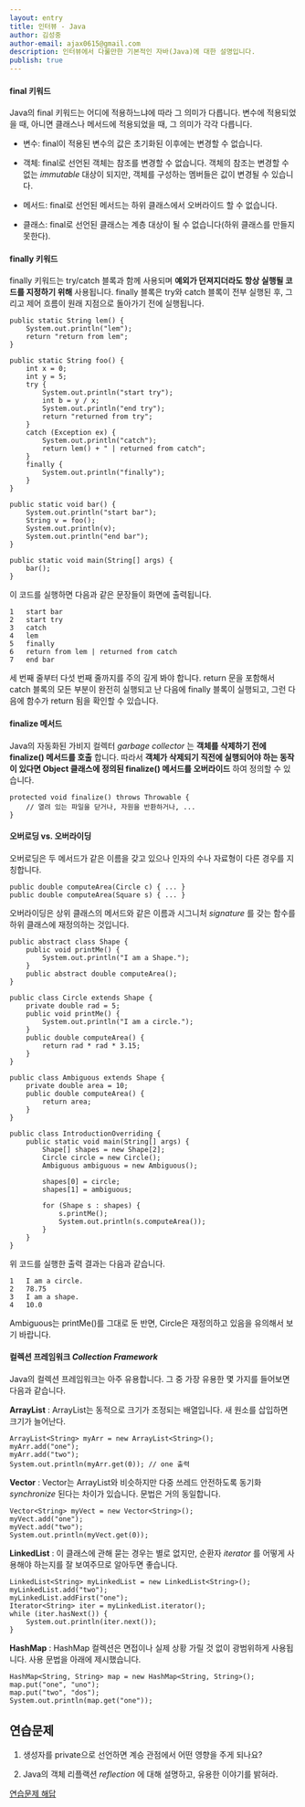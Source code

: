 ```yaml
---
layout: entry
title: 인터뷰 - Java
author: 김성중
author-email: ajax0615@gmail.com
description: 인터뷰에서 다룰만한 기본적인 자바(Java)에 대한 설명입니다.
publish: true
---
```


#### final 키워드
Java의 final 키워드는 어디에 적용하느냐에 따라 그 의미가 다릅니다. 변수에 적용되었을 때, 아니면 클래스나 메서드에 적용되었을 때, 그 의미가 각각 다릅니다.

* 변수: final이 적용된 변수의 값은 초기화된 이후에는 변경할 수 없습니다.

* 객체: final로 선언된 객체는 참조를 변경할 수 없습니다. 객체의 참조는 변경할 수 없는 *immutable* 대상이 되지만, 객체를 구성하는 멤버들은 값이 변경될 수 있습니다.

* 메서드: final로 선언된 메서드는 하위 클래스에서 오버라이드 할 수 없습니다.

* 클래스: final로 선언된 클래스는 계층 대상이 될 수 없습니다(하위 클래스를 만들지 못한다).

#### finally 키워드
finally 키워드는 try/catch 블록과 함께 사용되며 **예외가 던져지더라도 항상 실행될 코드를 지정하기 위해** 사용됩니다. finally 블록은 try와 catch 블록이 전부 실행된 후, 그리고 제어 흐름이 원래 지점으로 돌아가기 전에 실행됩니다.

```
public static String lem() {
    System.out.println("lem");
    return "return from lem";
}

public static String foo() {
    int x = 0;
    int y = 5;
    try {
        System.out.println("start try");
        int b = y / x;
        System.out.println("end try");
        return "returned from try";
    }
    catch (Exception ex) {
        System.out.println("catch");
        return lem() + " | returned from catch";
    }
    finally {
        System.out.println("finally");
    }
}

public static void bar() {
    System.out.println("start bar");
    String v = foo();
    System.out.println(v);
    System.out.println("end bar");
}

public static void main(String[] args) {
    bar();
}
```

이 코드를 실행하면 다음과 같은 문장들이 화면에 출력됩니다.

```
1   start bar
2   start try
3   catch
4   lem
5   finally
6   return from lem | returned from catch
7   end bar
```

세 번째 줄부터 다섯 번째 줄까지를 주의 깊게 봐야 합니다. return 문을 포함해서 catch 블록의 모든 부분이 완전히 실행되고 난 다음에 finally 블록이 실행되고, 그런 다음에 함수가 return 됨을 확인할 수 있습니다.

#### finalize 메서드
Java의 자동화된 가비지 컬렉터 *garbage collector* 는 **객체를 삭제하기 전에 finalize() 메서드를 호출** 합니다. 따라서 **객체가 삭제되기 직전에 실행되어야 하는 동작이 있다면 Object 클래스에 정의된 finalize() 메서드를 오버라이드** 하여 정의할 수 있습니다.

```
protected void finalize() throws Throwable {
    // 열려 있는 파일을 닫거나, 자원을 반환하거나, ...
}
```

#### 오버로딩 vs. 오버라이딩
오버로딩은 두 메서드가 같은 이름을 갖고 있으나 인자의 수나 자료형이 다른 경우를 지칭합니다.

```
public double computeArea(Circle c) { ... }
public double computeArea(Square s) { ... }
```

오버라이딩은 상위 클래스의 메서드와 같은 이름과 시그니처 *signature* 를 갖는 함수를 하위 클래스에 재정의하는 것입니다.

```
public abstract class Shape {
    public void printMe() {
        System.out.println("I am a Shape.");
    }
    public abstract double computeArea();
}

public class Circle extends Shape {
    private double rad = 5;
    public void printMe() {
        System.out.println("I am a circle.");
    }
    public double computeArea() {
        return rad * rad * 3.15;
    }
}

public class Ambiguous extends Shape {
    private double area = 10;
    public double computeArea() {
        return area;
    }
}

public class IntroductionOverriding {
    public static void main(String[] args) {
        Shape[] shapes = new Shape[2];
        Circle circle = new Circle();
        Ambiguous ambiguous = new Ambiguous();

        shapes[0] = circle;
        shapes[1] = ambiguous;

        for (Shape s : shapes) {
            s.printMe();
            System.out.println(s.computeArea());
        }
    }
}
```

위 코드를 실행한 출력 결과는 다음과 같습니다.

```
1   I am a circle.
2   78.75
3   I am a shape.
4   10.0
```

Ambiguous는 printMe()를 그대로 둔 반면, Circle은 재정의하고 있음을 유의해서 보기 바랍니다.

#### 컬렉션 프레임워크 *Collection Framework*
Java의 컬렉션 프레임워크는 아주 유용합니다. 그 중 가장 유용한 몇 가지를 들어보면 다음과 같습니다.

**ArrayList** : ArrayList는 동적으로 크기가 조정되는 배열입니다. 새 원소를 삽입하면 크기가 늘어난다.

```
ArrayList<String> myArr = new ArrayList<String>();
myArr.add("one");
myArr.add("two");
System.out.println(myArr.get(0)); // one 출력
```

**Vector** : Vector는 ArrayList와 비슷하지만 다중 쓰레드 안전하도록 동기화 *synchronize* 된다는 차이가 있습니다. 문법은 거의 동일합니다.

```
Vector<String> myVect = new Vector<String>();
myVect.add("one");
myVect.add("two");
System.out.println(myVect.get(0));
```

**LinkedList** : 이 클래스에 관해 묻는 경우는 별로 없지만, 순환자 *iterator* 를 어떻게 사용해야 하는지를 잘 보여주므로 알아두면 좋습니다.

```
LinkedList<String> myLinkedList = new LinkedList<String>();
myLinkedList.add("two");
myLinkedList.addFirst("one");
Iterator<String> iter = myLinkedList.iterator();
while (iter.hasNext()) {
    System.out.println(iter.next());
}
```

**HashMap** : HashMap 컬렉션은 면접이나 실제 상황 가릴 것 없이 광범위하게 사용됩니다. 사용 문법을 아래에 제시했습니다.

```
HashMap<String, String> map = new HashMap<String, String>();
map.put("one", "uno");
map.put("two", "dos");
System.out.println(map.get("one"));
```

## 연습문제

1. 생성자를 private으로 선언하면 계승 관점에서 어떤 영향을 주게 되나요?

2. Java의 객체 리플랙션 *reflection* 에 대해 설명하고, 유용한 이야기를 밝혀라.

[연습문제 해답](https://github.com/sungjungkim/sungjungkim.github.io/blob/master/_posts/2016-10-09-JavaSolution01.md)
